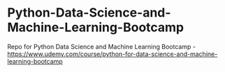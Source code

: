 # Python-Data-Science-and-Machine-Learning-Bootcamp
Repo for Python Data Science and Machine Learning Bootcamp - https://www.udemy.com/course/python-for-data-science-and-machine-learning-bootcamp
